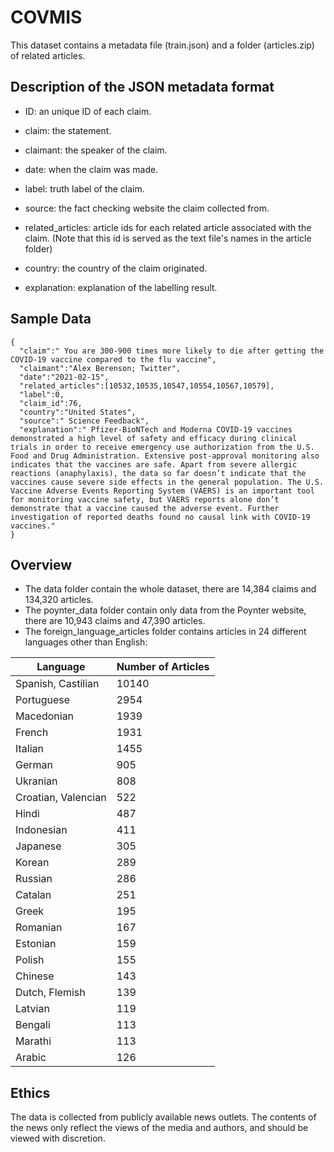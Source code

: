 # COVMIS

This dataset contains a metadata file (train.json) and a folder (articles.zip) of related articles. 


## Description of the JSON metadata format
- ID: an unique ID of each claim.
- claim: the statement.
- claimant: the speaker of the claim.
- date: when the claim was made.
- label: truth label of the claim.
- source: the fact checking website the claim collected from.
- related_articles: article ids for each related article associated with the claim. 
(Note that this id is served as the text file's names in the article folder)

- country: the country of the claim originated.
- explanation: explanation of the labelling result. 

## Sample Data
```
{
  "claim":" You are 300-900 times more likely to die after getting the COVID-19 vaccine compared to the flu vaccine",
  "claimant":"Alex Berenson; Twitter",
  "date":"2021-02-15",
  "related_articles":[10532,10535,10547,10554,10567,10579],
  "label":0,
  "claim_id":76,
  "country":"United States",
  "source":" Science Feedback",
  "explanation":" Pfizer-BioNTech and Moderna COVID-19 vaccines demonstrated a high level of safety and efficacy during clinical trials in order to receive emergency use authorization from the U.S. Food and Drug Administration. Extensive post-approval monitoring also indicates that the vaccines are safe. Apart from severe allergic reactions (anaphylaxis), the data so far doesn’t indicate that the vaccines cause severe side effects in the general population. The U.S. Vaccine Adverse Events Reporting System (VAERS) is an important tool for monitoring vaccine safety, but VAERS reports alone don’t demonstrate that a vaccine caused the adverse event. Further investigation of reported deaths found no causal link with COVID-19 vaccines."
}
```
## Overview
- The data folder contain the whole dataset, there are 14,384 claims and 134,320 articles.
- The poynter_data folder contain only data from the Poynter website, there are 10,943 claims and 47,390 articles.
- The foreign_language_articles folder contains articles in 24 different languages other than English:

| Language | Number of Articles |
| --- | --- |
| Spanish, Castilian | 10140 |
| Portuguese | 2954 |
| Macedonian | 1939 |
| French | 1931 |
| Italian | 1455 |
| German | 905 |
| Ukranian | 808 |
| Croatian, Valencian | 522 |
| Hindi | 487 |
| Indonesian | 411 |
| Japanese | 305 |
| Korean | 289 |
| Russian | 286 |
| Catalan | 251 |
| Greek | 195 |
| Romanian | 167 |
| Estonian | 159 |
| Polish | 155 |
| Chinese | 143 |
| Dutch, Flemish | 139 |
| Latvian | 119 |
| Bengali | 113 |
| Marathi | 113 |
| Arabic | 126 |

## Ethics
The data is collected from publicly available news outlets. 
The contents of the news only reflect the views of the media and authors, and should be viewed with discretion.

